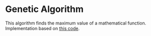 # Genetic Algorithm

This algorithm finds the maximum value of a mathematical function.
Implementation based on [this code](https://github.com/marcelovca90/codigos-inatel/tree/master/C210/ga-java).
